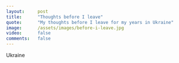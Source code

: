 ```yaml
---
layout:		post
title:		"Thoughts before I leave"
quote:		"My thoughts before I leave for my years in Ukraine"
image:		/assets/images/before-i-leave.jpg
video:		false
comments:	false
---
```


Ukraine

